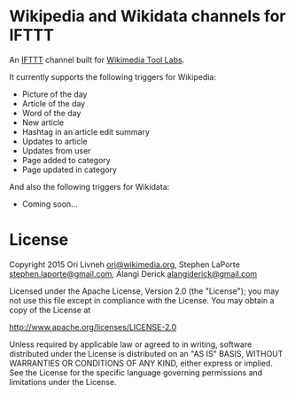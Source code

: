 # Wikipedia and Wikidata channels for IFTTT

An [IFTTT](https://ifttt.com/recipes) channel built for [Wikimedia Tool Labs](http://tools.wmflabs.org/).

It currently supports the following triggers for Wikipedia:

 - Picture of the day
 - Article of the day
 - Word of the day
 - New article
 - Hashtag in an article edit summary
 - Updates to article
 - Updates from user
 - Page added to category
 - Page updated in category

And also the following triggers for Wikidata:
 - Coming soon...

# License

Copyright 2015 Ori Livneh <ori@wikimedia.org>,
               Stephen LaPorte <stephen.laporte@gmail.com>,
               Alangi Derick <alangiderick@gmail.com>

Licensed under the Apache License, Version 2.0 (the "License");
you may not use this file except in compliance with the License.
You may obtain a copy of the License at

  http://www.apache.org/licenses/LICENSE-2.0

Unless required by applicable law or agreed to in writing, software
distributed under the License is distributed on an "AS IS" BASIS,
WITHOUT WARRANTIES OR CONDITIONS OF ANY KIND, either express or implied.
See the License for the specific language governing permissions and
limitations under the License.
